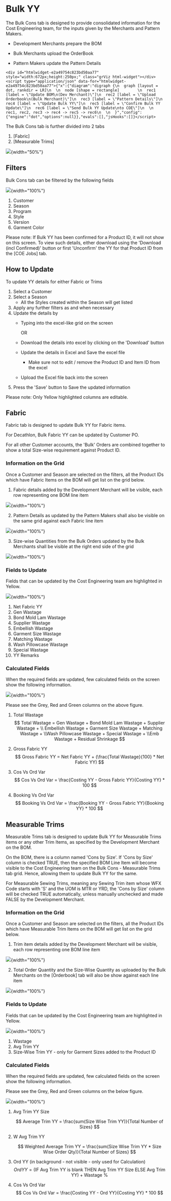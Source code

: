 # Bulk YY

The Bulk Cons tab is designed to provide consolidated information for the Cost Engineering team, for the inputs given by the Merchants and Pattern Makers.

-   Development Merchants prepare the BOM

-   Bulk Merchants upload the OrderBook

-   Pattern Makers update the Pattern Details


```{=html}
<div id="htmlwidget-e2a49754c823bd50aa77" style="width:672px;height:250px;" class="grViz html-widget"></div>
<script type="application/json" data-for="htmlwidget-e2a49754c823bd50aa77">{"x":{"diagram":"digraph {\n  graph [layout = dot, rankdir = LR]\n  \n  node [shape = rectangle]        \n  rec1 [label = \"Update BOM\n(Dev Merchant)\"]\n  rec2 [label = \"Upload Orderbook\n(Bulk Merchant)\"]\n  rec3 [label = \"Pattern Details\"]\n  rec4 [label = \"Update Bulk YY\"]\n  rec5 [label = \"Confirm Bulk YY Update\"]\n  rec6 [label = \"Send Bulk YY Update\nto COE\"]\n  \n  rec1, rec2, rec3 -> rec4 -> rec5 -> rec6\n  \n  }","config":{"engine":"dot","options":null}},"evals":[],"jsHooks":[]}</script>
```

The Bulk Cons tab is further divided into 2 tabs

1.  [Fabric]
2.  [Measurable Trims]

![](images/paste-34A1EC0B.png){width="50%"}

## Filters

Bulk Cons tab can be filtered by the following fields

![](images/paste-4C160A00.png){width="100%"}

1.  Customer
2.  Season
3.  Program
4.  Style
5.  Version
6.  Garment Color

Please note: If Bulk YY has been confirmed for a Product ID, it will not show on this screen. To view such details, either download using the 'Download (incl Confirmed)' button or first 'Unconfirm' the YY for that Product ID from the [COE Jobs] tab.

## How to Update

To update YY details for either Fabric or Trims

1.  Select a Customer
2.  Select a Season
    -   All the Styles created within the Season will get listed
3.  Apply any further filters as and when necessary
4.  Update the details by
    -   Typing into the excel-like grid on the screen

        OR

    -   Download the details into excel by clicking on the 'Download' button

    -   Update the details in Excel and Save the excel file

        -   Make sure not to edit / remove the Product ID and Item ID from the excel

    -   Upload the Excel file back into the screen
5.  Press the 'Save' button to Save the updated information

Please note: Only Yellow highlighted columns are editable.

## Fabric

Fabric tab is designed to update Bulk YY for Fabric items.

For Decathlon, Bulk Fabric YY can be updated by Customer PO.

For all other Customer accounts, the 'Bulk' Orders are combined together to show a total Size-wise requirement against Product ID.

### Information on the Grid

Once a Customer and Season are selected on the filters, all the Product IDs which have Fabric Items on the BOM will get list on the grid below.

1.  Fabric details added by the Development Merchant will be visible, each row representing one BOM line item

![](images/paste-24112C24.png){width="100%"}

2.  Pattern Details as updated by the Pattern Makers shall also be visible on the same grid against each Fabric line item

![](images/paste-658C8C02.png){width="100%"}

3.  Size-wise Quantities from the Bulk Orders updated by the Bulk Merchants shall be visible at the right end side of the grid

![](images/paste-B629265E.png){width="100%"}

### Fields to Update

Fields that can be updated by the Cost Engineering team are highlighted in Yellow.

![](images/paste-20434DC4.png){width="100%"}

<ol> <li> Net Fabric YY </li><li> Gen Wastage </li><li> Bond Mold Lam Wastage </li><li> Supplier Wastage </li><li> Embellish Wastage </li><li> Garment Size Wastage </li><li> Matching Wastage </li><li> Wash Pillowcase Wastage </li><li> Special Wastage </li><li> YY Remarks </li> </ol>

### Calculated Fields

When the required fields are updated, few calculated fields on the screen show the following information.

![](images/paste-20434DC4.png){width="100%"}

Please see the Grey, Red and Green columns on the above figure.

1.  Total Wastage $$
      Total Wastage = Gen Wastage + Bond Mold Lam Wastage + Supplier Wastage + \\ Embellish Wastage + Garment Size Wastage + Matching Wastage + \\Wash Pillowcase Wastage + Special Wastage + \\Emb Wastage + Residual Shrinkage
    $$

2.  Gross Fabric YY $$
       Gross Fabric YY = Net Fabric YY + (\frac{Total Wastage}{100} * Net Fabric YY)
    $$

3.  Cos Vs Ord Var $$
       Cos Vs Ord Var = \frac{Costing YY - Gross Fabric YY}{Costing YY} * 100
    $$

4.  Booking Vs Ord Var $$
       Booking Vs Ord Var = \frac{Booking YY - Gross Fabric YY}{Booking YY} * 100
    $$

## Measurable Trims

Measurable Trims tab is designed to update Bulk YY for Measurable Trims items or any other Trim Items, as specified by the Development Merchant on the BOM.

On the BOM, there is a column named 'Cons by Size'. If 'Cons by Size' column is checked TRUE, then the specified BOM Line Item will become visible to the Cost Engineering team on the Bulk Cons - Measurable Trims tab grid. Hence, allowing them to update Bulk YY for the same.

For Measurable Sewing Trims, meaning any Sewing Trim item whose WFX Code starts with 'S' and the UOM is MTR or YRD, the 'Cons by Size' column will be checked TRUE automatically, unless manually unchecked and made FALSE by the Development Merchant.

### Information on the Grid

Once a Customer and Season are selected on the filters, all the Product IDs which have Measurable Trim Items on the BOM will get list on the grid below.

1.  Trim item details added by the Development Merchant will be visible, each row representing one BOM line item

![](images/paste-187B59AC.png){width="100%"}

2.  Total Order Quantity and the Size-Wise Quantity as uploaded by the Bulk Merchants on the [Orderbook] tab will also be show against each line item

![](images/paste-57BB859E.png){width="100%"}

### Fields to Update

Fields that can be updated by the Cost Engineering team are highlighted in Yellow.

![](images/paste-9B5DE093.png){width="100%"}

1.  Wastage
2.  Avg Trim YY
3.  Size-Wise Trim YY - only for Garment Sizes added to the Product ID

### Calculated Fields

When the required fields are updated, few calculated fields on the screen show the following information.

Please see the Grey, Red and Green columns on the below figure.

![](images/paste-07723BC1.png){width="100%"}

1.  Avg Trim YY Size

    $$
    Average Trim YY = \frac{sum(Size Wise Trim YY)}{Total Number of Sizes}
    $$

2.  W Avg Trim YY

    $$
    Weighted Average Trim YY = \frac{sum(Size Wise Trim YY * Size Wise Order Qty)}{Total Number of Sizes}
    $$

3.  Ord YY (in background - not visible - only used for Calculation) $$
    Ord YY = (\text{IF Avg Trim YY is blank THEN Avg Trim YY Size ELSE Avg Trim YY}) + \text{Wastage %}
    $$

4.  Cos Vs Ord Var $$
    Cos Vs Ord Var = \frac{Costing YY - Ord YY}{Costing YY} * 100
    $$
